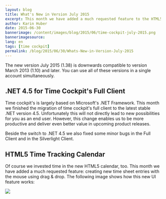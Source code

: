 ```yaml
---
layout: blog
title: What's New in Version July 2015
excerpt: This month we have added a much requested feature to the HTML5 time tracking calendar -  creating new time sheet entries with drag & drop.
author: Karin Huber
date: 2015-06-30
bannerimage: /content/images/blog/2015/06/time-cockpit-july-2015.png
bannerimagesource: 
lang: en
tags: [time cockpit]
permalink: /blog/2015/06/30/Whats-New-in-Version-July-2015
---
```


<p>The new version July 2015 (1.38) is downwards compatible to version March 2013 (1.10) and later. You can use all of these versions in a single account simultaneously.</p><h2>.NET 4.5 for Time Cockpit's Full Client</h2><p>Time cockpit's is largely based on Microsoft's .NET Framework. This month we finished the migration of time cockpit's full client to the latest stable .NET version 4.5. Unfortunately this will not directly lead to new possibilities for you as an end user. However, this change enables us to be more productive and deliver even better value in upcoming product releases.</p><p>Beside the switch to .NET 4.5 we also fixed some minor bugs in the Full Client and in the Silverlight Client.</p><h2>HTML5 Time Tracking Calendar</h2><p>Of course we invested time in the new HTML5 calendar, too. This month we have added a much requested feature: creating new time sheet entries with the mouse using drag &amp; drop. The following image shows how this new UI feature works:</p><p>
  <img src="{{site.baseurl}}/content/images/blog/2015/07/draw-time-sheet-entry-with-mouse.gif" />
</p>
